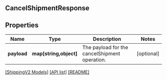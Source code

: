 ## CancelShipmentResponse

## Properties

Name | Type | Description | Notes
------------ | ------------- | ------------- | -------------
**payload** | **map[string,object]** | The payload for the cancelShipment operation. | [optional]

[[ShippingV2 Models]](../) [[API list]](../../Api) [[README]](../../../README.md)
